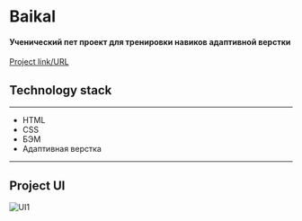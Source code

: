 # Baikal
#### Ученический пет проект для тренировки навиков адаптивной верстки 
[Project link/URL](https://lowerrider.github.io/Baikal/)

## Technology stack
____

+ HTML
+ CSS
+ БЭМ
+ Адаптивная верстка
____
## Project UI

![UI1](https://sun9-54.userapi.com/impg/BJhlPlhGDgpzBKHAGkjuqF32EwDnevw80yYrww/NNfQRJiBWRQ.jpg?size=2537x1304&quality=96&sign=d0963e077334502dd7aab2fcad19bc25&type=album)






